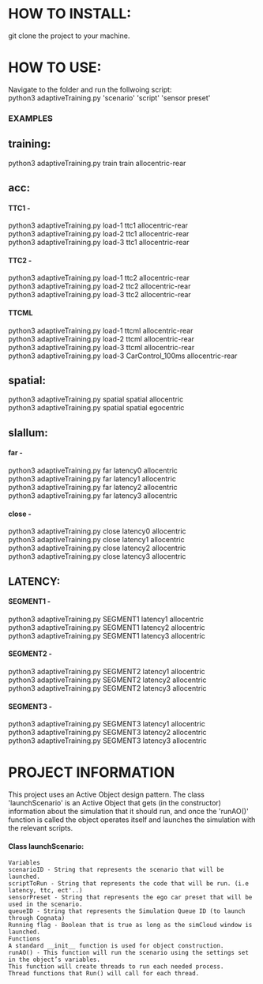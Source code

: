 # HOW TO INSTALL:
git clone the project to your machine.


# HOW TO USE:
Navigate to the folder and run the follwoing script: <br>
python3 adaptiveTraining.py 'scenario' 'script' 'sensor preset' <br>

### EXAMPLES
## training:
python3 adaptiveTraining.py train train allocentric-rear <br>

## acc:
#### TTC1 -
python3 adaptiveTraining.py load-1 ttc1 allocentric-rear <br>
python3 adaptiveTraining.py load-2 ttc1 allocentric-rear <br>
python3 adaptiveTraining.py load-3 ttc1 allocentric-rear <br>
#### TTC2 -
python3 adaptiveTraining.py load-1 ttc2 allocentric-rear <br>
python3 adaptiveTraining.py load-2 ttc2 allocentric-rear <br>
python3 adaptiveTraining.py load-3 ttc2 allocentric-rear <br>
#### TTCML
python3 adaptiveTraining.py load-1 ttcml allocentric-rear <br>
python3 adaptiveTraining.py load-2 ttcml allocentric-rear <br>
python3 adaptiveTraining.py load-3 ttcml allocentric-rear <br>
python3 adaptiveTraining.py load-3 CarControl_100ms allocentric-rear <br>

## spatial:
python3 adaptiveTraining.py spatial spatial allocentric <br>
python3 adaptiveTraining.py spatial spatial egocentric <br>

## slallum:
#### far -
python3 adaptiveTraining.py far latency0 allocentric <br>
python3 adaptiveTraining.py far latency1 allocentric <br>
python3 adaptiveTraining.py far latency2 allocentric <br>
python3 adaptiveTraining.py far latency3 allocentric <br>
#### close -
python3 adaptiveTraining.py close latency0 allocentric <br>
python3 adaptiveTraining.py close latency1 allocentric <br>
python3 adaptiveTraining.py close latency2 allocentric <br>
python3 adaptiveTraining.py close latency3 allocentric <br>

## LATENCY:
#### SEGMENT1 -
python3 adaptiveTraining.py SEGMENT1 latency1 allocentric <br>
python3 adaptiveTraining.py SEGMENT1 latency2 allocentric <br>
python3 adaptiveTraining.py SEGMENT1 latency3 allocentric <br>
#### SEGMENT2 -
python3 adaptiveTraining.py SEGMENT2 latency1 allocentric <br>
python3 adaptiveTraining.py SEGMENT2 latency2 allocentric <br>
python3 adaptiveTraining.py SEGMENT2 latency3 allocentric <br>
#### SEGMENT3 -
python3 adaptiveTraining.py SEGMENT3 latency1 allocentric <br>
python3 adaptiveTraining.py SEGMENT3 latency2 allocentric <br>
python3 adaptiveTraining.py SEGMENT3 latency3 allocentric <br>



# PROJECT INFORMATION
This project uses an Active Object design pattern. The class 'launchScenario' is an Active Object that gets (in the constructor) information about the simulation that it should run, and once the 'runAO()' function is called the object operates itself and launches the simulation with the relevant scripts. 

#### Class launchScenario:
    Variables
    scenarioID - String that represents the scenario that will be launched.
    scriptToRun - String that represents the code that will be run. (i.e latency, ttc, ect'..)
    sensorPreset - String that represents the ego car preset that will be used in the scenario.
    queueID - String that represents the Simulation Queue ID (to launch through Cognata)
    Running flag - Boolean that is true as long as the simCloud window is launched. 
    Functions
    A standard __init__ function is used for object construction. 
    runAO() - This function will run the scenario using the settings set in the object’s variables.
    This function will create threads to run each needed process. 
    Thread functions that Run() will call for each thread.

